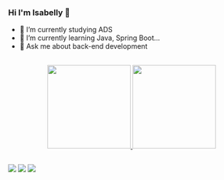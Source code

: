 ### Hi I'm Isabelly 👋

- 🔭 I’m currently studying ADS 
- 🌱 I’m currently learning Java, Spring Boot...
- 💬 Ask me about back-end development

##

<div align="center">
  <a href="https://github.com/isabellymm">
  <img height="170em" src="https://github-readme-stats.vercel.app/api?username=isabellymm&show_icons=true&theme=blueberry&include_all_commits=true&count_private=true"/>
  <img height="170em" src="https://github-readme-stats.vercel.app/api/top-langs/?username=isabellymm&layout=compact&langs_count=7&theme=blueberry"/>
</div>

##

<div>
   <a href = "mailto:isabellymartinsmota6@gmail.com"><img src="https://img.shields.io/badge/-Gmail-%23333?style=for-the-badge&logo=gmail&logoColor=white" target="_blank"></a>
   <a href="https://www.linkedin.com/in/isabelly-martins-mota-060365229/" target="_blank"><img src="https://img.shields.io/badge/-LinkedIn-%230077B5?style=for-the-badge&logo=linkedin&logoColor=white" target="_blank"></a> 
  <a href="https://github.com/isabellymm" target="_blank"><img src="https://img.shields.io/badge/GitHub-100000?style=for-the-badge&logo=github&logoColor=white"></a> 
</div>
